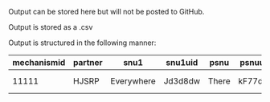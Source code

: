 Output can be stored here but will not be posted to GitHub.

Output is stored as a .csv

Output is structured in the following manner:

| mechanismid | partner | snu1       | snu1uid | psnu  | psnuuid | community | facility   | facilityuid | lat     | long    | tenxten_facility | reporting_freq | provincial_lead | site_lead | indicator | date      | fy_week | quarter | value | target_wkly |
|-------------|---------|------------|---------|-------|---------|-----------|------------|-------------|---------|---------|------------------|------------------|-----------------|-----------|-----------|-----------|---------|---------|-------|-------------|
| 11111       | HJSRP   | Everywhere | Jd3d8dw | There | kF77dS6 | Here      | Right Here | lJv61D2     | XXXXXXX | XXXXXXX | YES              | weekly              | A. Guy          | A.Guy     | HTS_TST   | 10/2/2017 | 1       | FY18Q1  | 12    | 15          |

